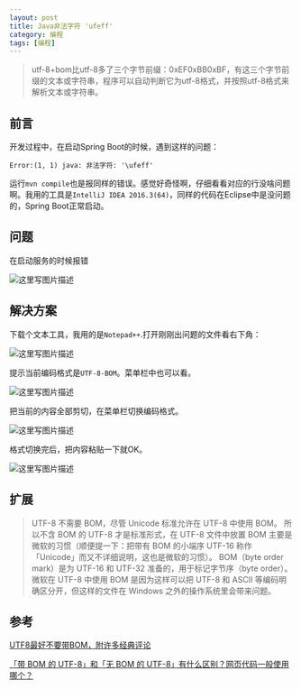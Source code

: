 ```yaml
---
layout: post
title: Java非法字符 'ufeff'
category: 编程 
tags: [编程]
---
```

>utf-8+bom比utf-8多了三个字节前缀：0xEF0xBB0xBF，有这三个字节前缀的文本或字符串，程序可以自动判断它为utf-8格式，并按照utf-8格式来解析文本或字符串。

## 前言

开发过程中，在启动Spring Boot的时候，遇到这样的问题：

`Error:(1, 1) java: 非法字符: '\ufeff'`

运行`mvn compile`也是报同样的错误。感觉好奇怪啊，仔细看看对应的行没啥问题啊。我用的工具是`IntelliJ IDEA 2016.3(64)`，同样的代码在Eclipse中是没问题的，Spring Boot正常启动。

## 问题

在启动服务的时候报错

![这里写图片描述](http://img.blog.csdn.net/20170719111642357?watermark/2/text/aHR0cDovL2Jsb2cuY3Nkbi5uZXQvUmlja3lJVA==/font/5a6L5L2T/fontsize/400/fill/I0JBQkFCMA==/dissolve/70/gravity/SouthEast)

## 解决方案

下载个文本工具，我用的是`Notepad++`.打开刚刚出问题的文件看右下角：

![这里写图片描述](http://img.blog.csdn.net/20170719112024504?watermark/2/text/aHR0cDovL2Jsb2cuY3Nkbi5uZXQvUmlja3lJVA==/font/5a6L5L2T/fontsize/400/fill/I0JBQkFCMA==/dissolve/70/gravity/SouthEast)

提示当前编码格式是`UTF-8-BOM`。菜单栏中也可以看。

![这里写图片描述](http://img.blog.csdn.net/20170719114144193?watermark/2/text/aHR0cDovL2Jsb2cuY3Nkbi5uZXQvUmlja3lJVA==/font/5a6L5L2T/fontsize/400/fill/I0JBQkFCMA==/dissolve/70/gravity/SouthEast)

把当前的内容全部剪切，在菜单栏切换编码格式。

![这里写图片描述](http://img.blog.csdn.net/20170719111936327?watermark/2/text/aHR0cDovL2Jsb2cuY3Nkbi5uZXQvUmlja3lJVA==/font/5a6L5L2T/fontsize/400/fill/I0JBQkFCMA==/dissolve/70/gravity/SouthEast)

格式切换完后，把内容粘贴一下就OK。

![这里写图片描述](http://img.blog.csdn.net/20170719114055027?watermark/2/text/aHR0cDovL2Jsb2cuY3Nkbi5uZXQvUmlja3lJVA==/font/5a6L5L2T/fontsize/400/fill/I0JBQkFCMA==/dissolve/70/gravity/SouthEast)


## 扩展

> UTF-8 不需要 BOM，尽管 Unicode 标准允许在 UTF-8 中使用 BOM。
所以不含 BOM 的 UTF-8 才是标准形式，在 UTF-8 文件中放置 BOM 主要是微软的习惯（顺便提一下：把带有 BOM 的小端序 UTF-16 称作「Unicode」而又不详细说明，这也是微软的习惯）。
BOM（byte order mark）是为 UTF-16 和 UTF-32 准备的，用于标记字节序（byte order）。微软在 UTF-8 中使用 BOM 是因为这样可以把 UTF-8 和 ASCII 等编码明确区分开，但这样的文件在 Windows 之外的操作系统里会带来问题。

## 参考

[UTF8最好不要带BOM，附许多经典评论](http://www.cnblogs.com/findumars/p/3620078.html)

[「带 BOM 的 UTF-8」和「无 BOM 的 UTF-8」有什么区别？网页代码一般使用哪个？](https://www.zhihu.com/question/20167122)